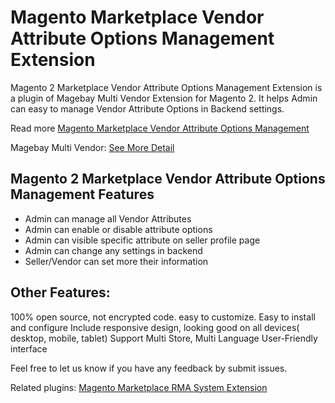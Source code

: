 # Magento Marketplace Vendor Attribute Options Management Extension
Magento 2 Marketplace Vendor Attribute Options Management Extension is a plugin of Magebay Multi Vendor Extension for Magento 2. It helps Admin can easy to manage Vendor Attribute Options in Backend settings.

Read more [Magento Marketplace Vendor Attribute Options Management](https://www.magebay.com/magento-marketplace-vendor-attributes)

Magebay Multi Vendor: [See More Detail](https://www.magebay.com/magento-multi-vendor-marketplace-extension)

## Magento 2 Marketplace Vendor Attribute Options Management Features
- Admin can manage all Vendor Attributes
- Admin can enable or disable attribute options
- Admin can visible specific attribute on seller profile page
- Admin can change any settings in backend
- Seller/Vendor can set more their information

## Other Features:
100% open source, not encrypted code. easy to customize.
Easy to install and configure
Include responsive design, looking good on all devices( desktop, mobile, tablet)
Support Multi Store, Multi Language
User-Friendly interface

Feel free to let us know if you have any feedback by submit issues.

Related plugins: [Magento Marketplace RMA System Extension](https://github.com/magebaycom/magento-marketplace-rma-system)
